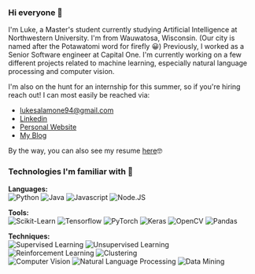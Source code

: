 ### Hi everyone 👋

I'm Luke, a Master's student currently studying Artificial Intelligence at Northwestern University. I'm from Wauwatosa, Wisconsin. (Our city is named after the Potawatomi word for firefly 😀) Previously, I worked as a Senior Software engineer at Capital One. I'm currently working on a few different projects related to machine learning, especially natural language processing and computer vision. 

I'm also on the hunt for an internship for this summer, so if you're hiring reach out! I can most easily be reached via:

 - lukesalamone94@gmail.com  
 - [Linkedin](https://www.linkedin.com/in/lukesalamone/)
 - [Personal Website](https://lukesalamone.com)
 - [My Blog](https://lukesalamone.github.io)

By the way, you can also see my resume [here](https://lukesalamone.com/res/resume.pdf)🤓

### Technologies I'm familiar with 🔬

**Languages:**  
![Python](https://img.shields.io/badge/Python-3776AB?style=for-the-badge&logo=python&logoColor=white) ![Java](https://img.shields.io/badge/Java-ED8B00?style=for-the-badge&logo=java&logoColor=white) ![Javascript](https://img.shields.io/badge/JavaScript-F7DF1E?style=for-the-badge&logo=javascript&logoColor=black) ![Node.JS](https://img.shields.io/badge/Node.js-43853D?style=for-the-badge&logo=node.js&logoColor=white)

**Tools:**  
![Scikit-Learn](https://img.shields.io/badge/Scikit--Learn-F7931E?style=for-the-badge&logo=scikit-learn&logoColor=white)  ![Tensorflow](https://img.shields.io/badge/Tensorflow-FF6F00?style=for-the-badge&logo=tensorflow&logoColor=white) ![PyTorch](https://img.shields.io/badge/PyTorch-EE4C2C?style=for-the-badge&logo=pytorch&logoColor=white) ![Keras](https://img.shields.io/badge/Keras-D00000?style=for-the-badge&logo=keras&logoColor=white) ![OpenCV](https://img.shields.io/badge/OpenCV-5C3EE8?style=for-the-badge&logo=opencv&logoColor=white)  ![Pandas](https://img.shields.io/badge/Pandas-150458?style=for-the-badge&logo=pandas&logoColor=white)

**Techniques:**  
![Supervised Learning](https://img.shields.io/badge/Supervised%20Learning-7400B8?style=for-the-badge&logoColor=white) ![Unsupervised Learning](https://img.shields.io/badge/Unsupervised%20Learning-6930C3?style=for-the-badge&logoColor=white) ![Reinforcement Learning](https://img.shields.io/badge/Reinforcement%20Learning-5E60CE?style=for-the-badge&logoColor=white) ![Clustering](https://img.shields.io/badge/Clustering-5390D9?style=for-the-badge&logoColor=white)  
![Computer Vision](https://img.shields.io/badge/Computer%20vision-4EA8DE?style=for-the-badge&logoColor=white) ![Natural Language Processing](https://img.shields.io/badge/Natural%20language%20processing-48BFE3?style=for-the-badge&logoColor=white) ![Data Mining](https://img.shields.io/badge/Data%20mining-56CFE1?style=for-the-badge&logoColor=white)
